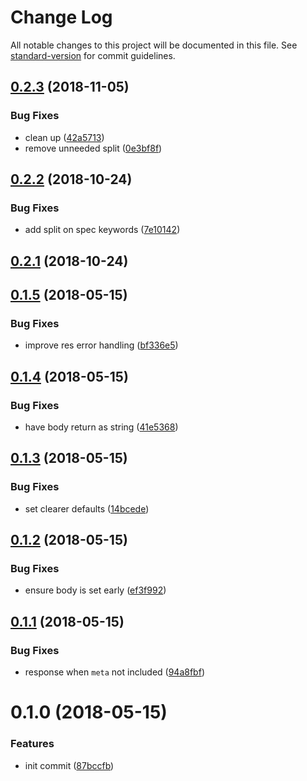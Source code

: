 # Change Log

All notable changes to this project will be documented in this file. See [standard-version](https://github.com/conventional-changelog/standard-version) for commit guidelines.

<a name="0.2.3"></a>
## [0.2.3](https://github.com/willfarrell/middy-jsonapi/compare/v0.2.2...v0.2.3) (2018-11-05)


### Bug Fixes

* clean up ([42a5713](https://github.com/willfarrell/middy-jsonapi/commit/42a5713))
* remove unneeded split ([0e3bf8f](https://github.com/willfarrell/middy-jsonapi/commit/0e3bf8f))



<a name="0.2.2"></a>
## [0.2.2](https://github.com/willfarrell/middy-jsonapi/compare/v0.2.1...v0.2.2) (2018-10-24)


### Bug Fixes

* add split on spec keywords ([7e10142](https://github.com/willfarrell/middy-jsonapi/commit/7e10142))



<a name="0.2.1"></a>
## [0.2.1](https://github.com/willfarrell/middy-jsonapi/compare/v0.1.5...v0.2.1) (2018-10-24)



<a name="0.1.5"></a>
## [0.1.5](https://github.com/willfarrell/middy-jsonapi/compare/v0.1.4...v0.1.5) (2018-05-15)


### Bug Fixes

* improve res error handling ([bf336e5](https://github.com/willfarrell/middy-jsonapi/commit/bf336e5))



<a name="0.1.4"></a>
## [0.1.4](https://github.com/willfarrell/middy-jsonapi/compare/v0.1.3...v0.1.4) (2018-05-15)


### Bug Fixes

* have body return as string ([41e5368](https://github.com/willfarrell/middy-jsonapi/commit/41e5368))



<a name="0.1.3"></a>
## [0.1.3](https://github.com/willfarrell/middy-jsonapi/compare/v0.1.2...v0.1.3) (2018-05-15)


### Bug Fixes

* set clearer defaults ([14bcede](https://github.com/willfarrell/middy-jsonapi/commit/14bcede))



<a name="0.1.2"></a>
## [0.1.2](https://github.com/willfarrell/middy-jsonapi/compare/v0.1.1...v0.1.2) (2018-05-15)


### Bug Fixes

* ensure body is set early ([ef3f992](https://github.com/willfarrell/middy-jsonapi/commit/ef3f992))



<a name="0.1.1"></a>
## [0.1.1](https://github.com/willfarrell/middy-jsonapi/compare/v0.1.0...v0.1.1) (2018-05-15)


### Bug Fixes

* response when `meta` not included ([94a8fbf](https://github.com/willfarrell/middy-jsonapi/commit/94a8fbf))



<a name="0.1.0"></a>
# 0.1.0 (2018-05-15)


### Features

* init commit ([87bccfb](https://github.com/willfarrell/middy-jsonapi/commit/87bccfb))
